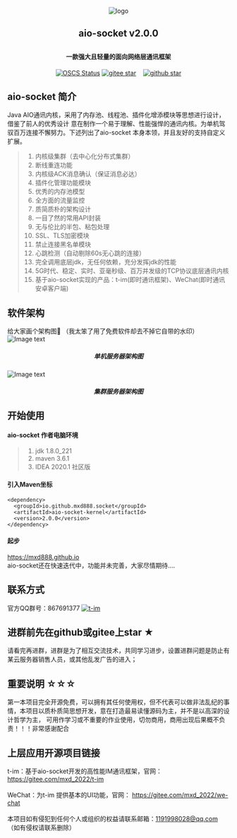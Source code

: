 <p align="center">
	<img alt="logo" src="https://gitee.com/mxd_2022/static/raw/master/aio-socket/aio-socket-logo.png">
</p>
<h2 align="center" style="margin: 30px 0 30px; font-weight: bold;">aio-socket v2.0.0</h2>
<h4 align="center">一款强大且轻量的面向网络层通讯框架</h4>
<p align="center">
    <a href="https://www.oscs1024.com/project/oscs/mxd888/aio-socket?ref=badge_small"><img 
            src="https://www.oscs1024.com/platform/badge/mxd888/aio-socket.svg?size=small" 
            alt="OSCS Status"/></a>
	<a href="https://gitee.com/mxd_2022/aio-socket/stargazers"><img
            src="https://gitee.com/mxd_2022/aio-socket/badge/star.svg?theme=dark"  alt="gitee star"/></a>
	<a href="https://gitee.com/mxd_2022/aio-socket"><img 
	        src="https://img.shields.io/badge/aio--socket-2.0.0--RELEASE-yellowgreen"  alt=""/></a>
    <a href="https://www.apache.org/licenses/LICENSE-2.0"><img 
            src="https://img.shields.io/badge/License-Apache--2.0-brightgreen.svg" alt=""/></a>
    <a target="_blank" href="https://www.oracle.com/java/technologies/javase/javase-jdk8-downloads.html"><img 
            src="https://img.shields.io/badge/JDK-8+-green.svg"  alt=""/></a>
    <a target="_blank" href='https://github.com/mxd888/aio-socket'><img 
            src="https://img.shields.io/github/stars/mxd888/aio-socket.svg?style=social" alt="github star"/>
    </a>
</p>

## aio-socket 简介

Java AIO通讯内核，采用了内存池、线程池、插件化增添模块等思想进行设计，借鉴了前人的优秀设计
意在制作一个易于理解、性能强悍的通讯内核。为单机驾驭百万连接不懈努力。下述列出了aio-socket
本身本领，并且友好的支持自定义扩展。
> 1. 内核级集群（去中心化分布式集群）
> 2. 断线重连功能
> 3. 内核级ACK消息确认（保证消息必达）
> 4. 插件化管理功能模块
> 5. 优秀的内存池模型
> 6. 全方面的流量监控
> 7. 质简质朴的架构设计
> 8. 一目了然的常用API封装
> 9. 无与伦比的半包、粘包处理
> 10. SSL、TLS加密模块
> 11. 禁止连接黑名单模块
> 12. 心跳检测（自动剔除60s无心跳的连接）
> 13. 完全调用底层jdk，无任何依赖，充分发挥jdk的性能
> 14. 5G时代、稳定、实时、亚毫秒级、百万并发级的TCP协议底层通讯内核
> 15. 基于aio-socket实现的产品：t-im(即时通讯框架)、WeChat(即时通讯安卓客户端)

## 软件架构
给大家画个架构图🎉 （我太笨了用了免费软件却去不掉它自带的水印）
![Image text](https://gitee.com/mxd_2022/static/raw/master/aio-socket/aio-socket-frame.jpg)
<h5 align="center">单机服务器架构图</h5>

![Image text](https://gitee.com/mxd_2022/static/raw/master/aio-socket/aio-socket-cluster.jpg)
<h5 align="center">集群服务器架构图</h5>

## 开始使用
#### aio-socket 作者电脑环境
> 1. jdk 1.8.0_221
> 2. maven 3.6.1
> 3. IDEA 2020.1 社区版
#### 引入Maven坐标  
~~~
<dependency>
  <groupId>io.github.mxd888.socket</groupId>
  <artifactId>aio-socket-kernel</artifactId>
  <version>2.0.0</version>
</dependency>
~~~
#### 起步
https://mxd888.github.io <br>
aio-socket还在快速迭代中，功能并未完善，大家尽情期待....
## 联系方式

   官方QQ群号：867691377 
   <a target="_blank"  href="https://jq.qq.com/?_wv=1027&k=Gd6P6BcT">
   <img border="0" src="//pub.idqqimg.com/wpa/images/group.png" alt="t-im" title="t-im"></a><br>

## 进群前先在github或gitee上star ★
   请看完再进群，进群是为了相互交流技术，共同学习进步，设置进群问题是防止有某云服务器销售人员，或其他乱发广告的进入；

## 重要说明 ☆☆☆

   第一本项目完全开源免费，可以拥有其任何使用权，但不代表可以做非法乱纪的事情，本项目以质朴质简思想开发，意在打造最易读懂源码为主，并不是以高深的设计哲学为主，
   可用作学习或不重要的作业使用，切勿商用，商用出现后果概不负责！！！非常感谢配合

## 上层应用开源项目链接
   
   t-im：基于aio-socket开发的高性能IM通讯框架，官网：  https://gitee.com/mxd_2022/t-im  <br>  
   WeChat：为t-im 提供基本的UI功能，官网：  https://gitee.com/mxd_2022/we-chat  <br>  
   本项目如有侵犯到任何个人或组织的权益请联系邮箱：1191998028@qq.com （如有侵权请联系删除）